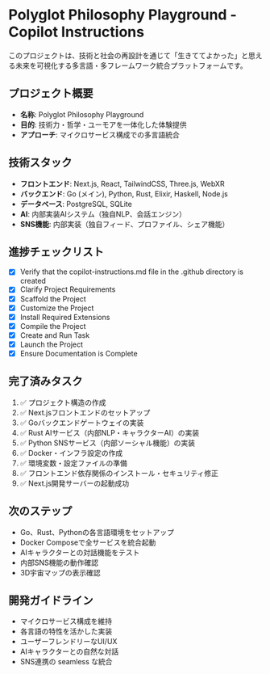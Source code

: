 # Polyglot Philosophy Playground - Copilot Instructions

このプロジェクトは、技術と社会の再設計を通じて「生きててよかった」と思える未来を可視化する多言語・多フレームワーク統合プラットフォームです。

## プロジェクト概要
- **名称**: Polyglot Philosophy Playground
- **目的**: 技術力・哲学・ユーモアを一体化した体験提供
- **アプローチ**: マイクロサービス構成での多言語統合

## 技術スタック
- **フロントエンド**: Next.js, React, TailwindCSS, Three.js, WebXR
- **バックエンド**: Go (メイン), Python, Rust, Elixir, Haskell, Node.js
- **データベース**: PostgreSQL, SQLite
- **AI**: 内部実装AIシステム（独自NLP、会話エンジン）
- **SNS機能**: 内部実装（独自フィード、プロファイル、シェア機能）

## 進捗チェックリスト
- [x] Verify that the copilot-instructions.md file in the .github directory is created
- [x] Clarify Project Requirements  
- [x] Scaffold the Project
- [x] Customize the Project
- [x] Install Required Extensions
- [x] Compile the Project
- [x] Create and Run Task
- [x] Launch the Project
- [x] Ensure Documentation is Complete

## 完了済みタスク
1. ✅ プロジェクト構造の作成
2. ✅ Next.jsフロントエンドのセットアップ
3. ✅ Goバックエンドゲートウェイの実装
4. ✅ Rust AIサービス（内部NLP・キャラクターAI）の実装
5. ✅ Python SNSサービス（内部ソーシャル機能）の実装
6. ✅ Docker・インフラ設定の作成
7. ✅ 環境変数・設定ファイルの準備
8. ✅ フロントエンド依存関係のインストール・セキュリティ修正
9. ✅ Next.js開発サーバーの起動成功

## 次のステップ
- Go、Rust、Pythonの各言語環境をセットアップ
- Docker Composeで全サービスを統合起動
- AIキャラクターとの対話機能をテスト
- 内部SNS機能の動作確認
- 3D宇宙マップの表示確認

## 開発ガイドライン
- マイクロサービス構成を維持
- 各言語の特性を活かした実装
- ユーザーフレンドリーなUI/UX
- AIキャラクターとの自然な対話
- SNS連携の seamless な統合
